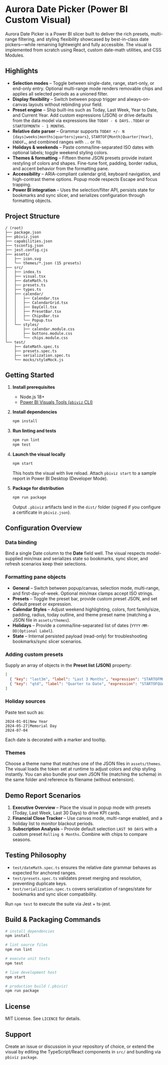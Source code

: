 # Aurora Date Picker (Power BI Custom Visual)

Aurora Date Picker is a Power BI slicer built to deliver the rich presets, multi-range filtering, and styling flexibility showcased by best-in-class date pickers—while remaining lightweight and fully accessible. The visual is implemented from scratch using React, custom date-math utilities, and CSS Modules.

## Highlights

- **Selection modes** – Toggle between single-date, range, start-only, or end-only entry. Optional multi-range mode renders removable chips and applies all selected periods as a unioned filter.
- **Display flexibility** – Switch between popup trigger and always-on-canvas layouts without rebinding your field.
- **Preset engine** – Ship built-ins such as Today, Last Week, Year to Date, and Current Year. Add custom expressions (JSON) or drive defaults from the data model via expressions like `TODAY - 6 DAYS..TODAY` or `STARTOFMONTH - 1 MONTHS`.
- **Relative date parser** – Grammar supports `TODAY +/- N {days|weeks|months|quarters|years}`, `STARTOF{Month|Quarter|Year}`, `ENDOF…`, and combined ranges with `..` or `TO`.
- **Holidays & weekends** – Paste comma/line-separated ISO dates with optional labels; toggle weekend styling colors.
- **Themes & formatting** – Fifteen theme JSON presets provide instant restyling of colors and shapes. Fine-tune font, padding, border radius, and accent behavior from the formatting pane.
- **Accessibility** – ARIA-compliant calendar grid, keyboard navigation, and high-contrast theme options. Popup mode respects Escape and focus trapping.
- **Power BI integration** – Uses the selection/filter API, persists state for bookmarks and sync slicer, and serializes configuration through formatting objects.

## Project Structure

```
/ (root)
├── package.json
├── pbiviz.json
├── capabilities.json
├── tsconfig.json
├── jest.config.cjs
├── assets/
│   ├── icon.svg
│   └── themes/*.json (15 presets)
├── src/
│   ├── index.ts
│   ├── visual.tsx
│   ├── dateMath.ts
│   ├── presets.ts
│   ├── types.ts
│   ├── calendar/
│   │   ├── Calendar.tsx
│   │   ├── CalendarGrid.tsx
│   │   ├── DayCell.tsx
│   │   ├── PresetBar.tsx
│   │   ├── ChipsBar.tsx
│   │   └── Popup.tsx
│   └── styles/
│       ├── calendar.module.css
│       ├── buttons.module.css
│       └── chips.module.css
└── test/
    ├── dateMath.spec.ts
    ├── presets.spec.ts
    ├── serialization.spec.ts
    └── mocks/styleMock.js
```

## Getting Started

1. **Install prerequisites**
   - Node.js 18+
   - [Power BI Visuals Tools (`pbiviz` CLI)](https://www.npmjs.com/package/powerbi-visuals-tools)

2. **Install dependencies**
   ```bash
   npm install
   ```

3. **Run linting and tests**
   ```bash
   npm run lint
   npm test
   ```

4. **Launch the visual locally**
   ```bash
   npm start
   ```
   This hosts the visual with live reload. Attach `pbiviz start` to a sample report in Power BI Desktop (Developer Mode).

5. **Package for distribution**
   ```bash
   npm run package
   ```
   Output `.pbiviz` artifacts land in the `dist/` folder (signed if you configure a certificate in `pbiviz.json`).

## Configuration Overview

### Data binding

Bind a single Date column to the **Date** field well. The visual respects model-supplied min/max and serializes state so bookmarks, sync slicer, and refresh scenarios keep their selections.

### Formatting pane objects

- **General** – Switch between popup/canvas, selection mode, multi-range, and first-day-of-week. Optional min/max clamps accept ISO strings.
- **Presets** – Toggle the preset bar, provide custom preset JSON, and set default preset or expression.
- **Calendar Styles** – Adjust weekend highlighting, colors, font family/size, padding, radius, today outline, and theme preset name (matching a JSON file in `assets/themes`).
- **Holidays** – Provide a comma/line-separated list of dates (`YYYY-MM-DD|Optional Label`).
- **State** – Internal persisted payload (read-only) for troubleshooting bookmarks/sync slicer scenarios.

### Adding custom presets

Supply an array of objects in the **Preset list (JSON)** property:

```json
[
  { "key": "last3m", "label": "Last 3 Months", "expression": "STARTOFMONTH - 2 MONTHS..ENDOFMONTH" },
  { "key": "qtd", "label": "Quarter to Date", "expression": "STARTOFQUARTER..TODAY" }
]
```

### Holiday sources

Paste text such as:

```
2024-01-01|New Year
2024-05-27|Memorial Day
2024-07-04
```

Each date is decorated with a marker and tooltip.

### Themes

Choose a theme name that matches one of the JSON files in `assets/themes`. The visual loads the token set at runtime to adjust colors and chip styling instantly. You can also bundle your own JSON file (matching the schema) in the same folder and reference its filename (without extension).

## Demo Report Scenarios

1. **Executive Overview** – Place the visual in popup mode with presets (Today, Last Week, Last 30 Days) to drive KPI cards.
2. **Financial Close Tracker** – Use canvas mode, multi-range enabled, and a holiday list to monitor blackout periods.
3. **Subscription Analysis** – Provide default selection `LAST 90 DAYS` with a custom preset `Rolling 6 Months`. Combine with chips to compare seasons.

## Testing Philosophy

- `test/dateMath.spec.ts` ensures the relative date grammar behaves as expected for anchored ranges.
- `test/presets.spec.ts` validates preset merging and resolution, preventing duplicate keys.
- `test/serialization.spec.ts` covers serialization of ranges/state for bookmarks and sync slicer compatibility.

Run `npm test` to execute the suite via Jest + ts-jest.

## Build & Packaging Commands

```bash
# install dependencies
npm install

# lint source files
npm run lint

# execute unit tests
npm test

# live development host
npm start

# production build (.pbiviz)
npm run package
```

## License

MIT License. See `LICENCE` for details.

## Support

Create an issue or discussion in your repository of choice, or extend the visual by editing the TypeScript/React components in `src/` and bundling via `pbiviz package`.

